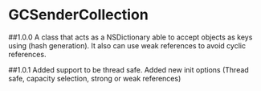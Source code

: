 # GCSenderCollection

##1.0.0
A class that acts as a NSDictionary able to accept objects as keys using (hash generation). It also can use weak references to avoid cyclic references.

##1.0.1
Added support to be thread safe.
Added new init options (Thread safe, capacity selection, strong or weak references)
